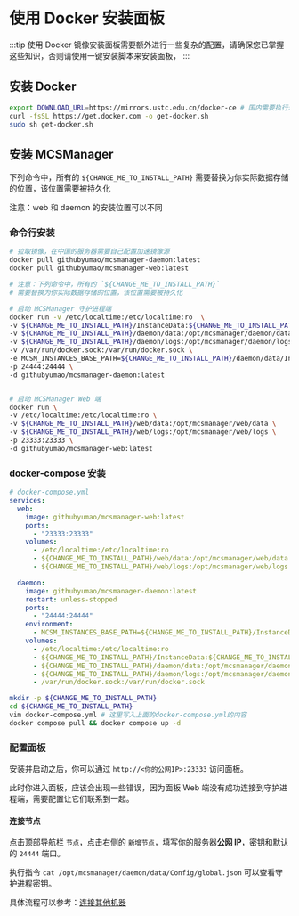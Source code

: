 # 使用 Docker 安装面板

:::tip
使用 Docker 镜像安装面板需要额外进行一些复杂的配置，请确保您已掌握这些知识，否则请使用一键安装脚本来安装面板，
:::

## 安装 Docker

```bash
export DOWNLOAD_URL=https://mirrors.ustc.edu.cn/docker-ce # 国内需要执行这步
curl -fsSL https://get.docker.com -o get-docker.sh
sudo sh get-docker.sh
```

## 安装 MCSManager

下列命令中，所有的 `${CHANGE_ME_TO_INSTALL_PATH}` 需要替换为你实际数据存储的位置，该位置需要被持久化

注意：web 和 daemon 的安装位置可以不同

### 命令行安装

```bash
# 拉取镜像，在中国的服务器需要自己配置加速镜像源
docker pull githubyumao/mcsmanager-daemon:latest
docker pull githubyumao/mcsmanager-web:latest

# 注意：下列命令中，所有的 `${CHANGE_ME_TO_INSTALL_PATH}`
# 需要替换为你实际数据存储的位置，该位置需要被持久化

# 启动 MCSManager 守护进程端
docker run -v /etc/localtime:/etc/localtime:ro  \
-v ${CHANGE_ME_TO_INSTALL_PATH}/InstanceData:${CHANGE_ME_TO_INSTALL_PATH}/InstanceData \
-v ${CHANGE_ME_TO_INSTALL_PATH}/daemon/data:/opt/mcsmanager/daemon/data \
-v ${CHANGE_ME_TO_INSTALL_PATH}/daemon/logs:/opt/mcsmanager/daemon/logs \
-v /var/run/docker.sock:/var/run/docker.sock \
-e MCSM_INSTANCES_BASE_PATH=${CHANGE_ME_TO_INSTALL_PATH}/daemon/data/InstanceData \
-p 24444:24444 \
-d githubyumao/mcsmanager-daemon:latest


# 启动 MCSManager Web 端
docker run \
-v /etc/localtime:/etc/localtime:ro \
-v ${CHANGE_ME_TO_INSTALL_PATH}/web/data:/opt/mcsmanager/web/data \
-v ${CHANGE_ME_TO_INSTALL_PATH}/web/logs:/opt/mcsmanager/web/logs \
-p 23333:23333 \
-d githubyumao/mcsmanager-web:latest

```

### docker-compose 安装

```yaml
# docker-compose.yml
services:
  web:
    image: githubyumao/mcsmanager-web:latest
    ports:
      - "23333:23333"
    volumes:
      - /etc/localtime:/etc/localtime:ro
      - ${CHANGE_ME_TO_INSTALL_PATH}/web/data:/opt/mcsmanager/web/data
      - ${CHANGE_ME_TO_INSTALL_PATH}/web/logs:/opt/mcsmanager/web/logs

  daemon:
    image: githubyumao/mcsmanager-daemon:latest
    restart: unless-stopped
    ports:
      - "24444:24444"
    environment:
      - MCSM_INSTANCES_BASE_PATH=${CHANGE_ME_TO_INSTALL_PATH}/InstanceData
    volumes:
      - /etc/localtime:/etc/localtime:ro
      - ${CHANGE_ME_TO_INSTALL_PATH}/InstanceData:${CHANGE_ME_TO_INSTALL_PATH}/InstanceData
      - ${CHANGE_ME_TO_INSTALL_PATH}/daemon/data:/opt/mcsmanager/daemon/data
      - ${CHANGE_ME_TO_INSTALL_PATH}/daemon/logs:/opt/mcsmanager/daemon/logs
      - /var/run/docker.sock:/var/run/docker.sock
```

```bash
mkdir -p ${CHANGE_ME_TO_INSTALL_PATH}
cd ${CHANGE_ME_TO_INSTALL_PATH}
vim docker-compose.yml # 这里写入上面的docker-compose.yml的内容
docker compose pull && docker compose up -d
```

### 配置面板

安装并启动之后，你可以通过 `http://<你的公网IP>:23333` 访问面板。

此时你进入面板，应该会出现一些错误，因为面板 Web 端没有成功连接到守护进程端，需要配置让它们联系到一起。

#### 连接节点

点击顶部导航栏 `节点`，点击右侧的 `新增节点`，填写你的服务器**公网 IP**，密钥和默认的 `24444` 端口。

执行指令 `cat /opt/mcsmanager/daemon/data/Config/global.json` 可以查看守护进程密钥。

具体流程可以参考：[连接其他机器](./advanced/distributed.html)
